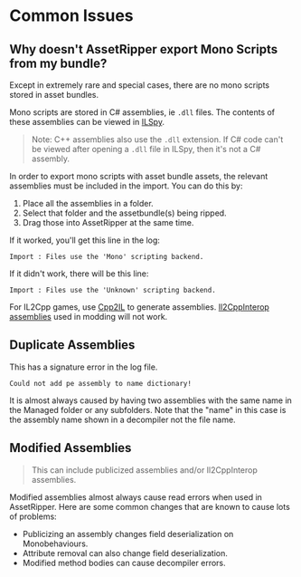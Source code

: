 # Common Issues

## Why doesn't AssetRipper export Mono Scripts from my bundle?

Except in extremely rare and special cases, there are no mono scripts stored in asset bundles. 

Mono scripts are stored in C# assemblies, ie `.dll` files. The contents of these assemblies can be viewed in [ILSpy](https://github.com/icsharpcode/ILSpy).

> Note: C++ assemblies also use the `.dll` extension. If C# code can't be viewed after opening a `.dll` file in ILSpy, then it's not a C# assembly.

In order to export mono scripts with asset bundle assets, the relevant assemblies must be included in the import. You can do this by: 
1. Place all the assemblies in a folder. 
2. Select that folder and the assetbundle(s) being ripped. 
3. Drag those into AssetRipper at the same time.

If it worked, you'll get this line in the log:
```
Import : Files use the 'Mono' scripting backend.
```
If it didn't work, there will be this line:
```
Import : Files use the 'Unknown' scripting backend.
```

For IL2Cpp games, use [Cpp2IL](https://github.com/SamboyCoding/Cpp2IL) to generate assemblies. [Il2CppInterop assemblies](https://github.com/BepInEx/Il2CppInterop) used in modding will not work.

## Duplicate Assemblies

This has a signature error in the log file.
```
Could not add pe assembly to name dictionary!
```
It is almost always caused by having two assemblies with the same name in the Managed folder or any subfolders. Note that the "name" in this case is the assembly name shown in a decompiler not the file name.

## Modified Assemblies

> This can include publicized assemblies and/or Il2CppInterop assemblies.

Modified assemblies almost always cause read errors when used in AssetRipper. Here are some common changes that are known to cause lots of problems:
* Publicizing an assembly changes field deserialization on Monobehaviours.
* Attribute removal can also change field deserialization.
* Modified method bodies can cause decompiler errors.